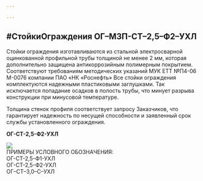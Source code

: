 ```yaml
---

---
```

## #СтойкиОграждения ОГ–МЗП-СТ–2,5–Ф2–УХЛ

Стойки ограждения изготавливаются из стальной электросварной оцинкованной профильной трубы толщиной не менее 2 мм, которая дополнительно защищена антикоррозийным полимерным покрытием. Соответствуют требованиям методических указаний МУК ЕТТ №П4-06 М-0076 компании ПАО «НК «Роснефть» Все стойки ограждения комплектуются надежными пластиковыми заглушками. Так исключается попадание осадков в полость трубы, что минует разрыва конструкции при минусовой температуре.

Толщина стенок профиля соответствует запросу Заказчиков, что гарантирует надежность по несущей способности и заявленный срок службы установленного ограждения.

**ОГ-СТ-2,5-Ф2-УХЛ**

![](/static/2022-01-21-16-25-14.png)  
ПРИМЕРЫ УСЛОВНОГО ОБОЗНАЧЕНИЯ:  
ОГ-СТ-2,5-Ф1-УХЛ  
ОГ-СТ-2,5-Ф2-УХЛ  
ОГ–СТ–3,0–С–УХЛ